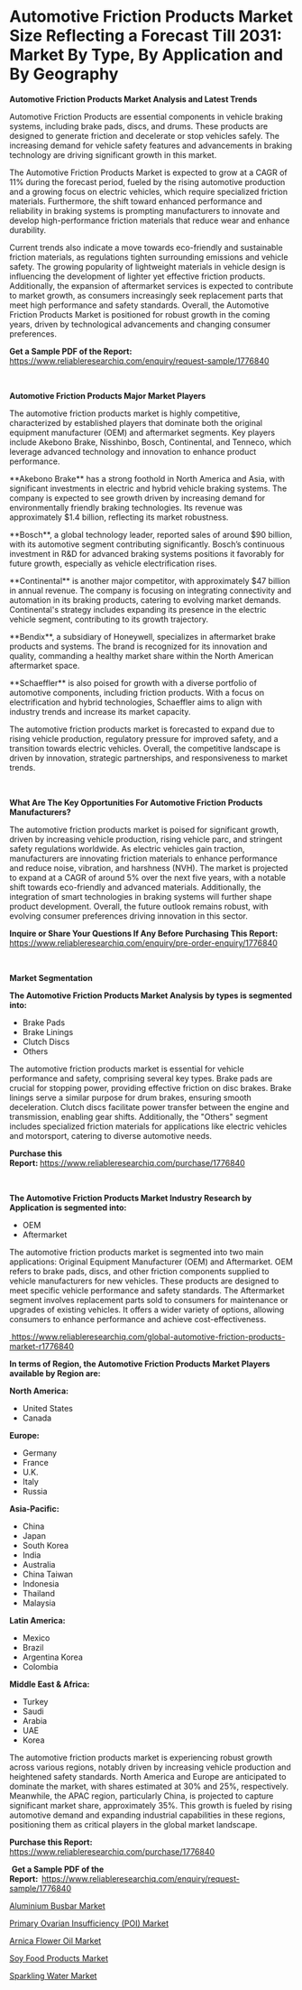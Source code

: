 <p><h1>Automotive Friction Products Market Size Reflecting a Forecast Till 2031: Market By Type, By Application and By Geography</h1></p><p><strong>Automotive Friction Products Market Analysis and Latest Trends</strong></p>
<p><p>Automotive Friction Products are essential components in vehicle braking systems, including brake pads, discs, and drums. These products are designed to generate friction and decelerate or stop vehicles safely. The increasing demand for vehicle safety features and advancements in braking technology are driving significant growth in this market.</p><p>The Automotive Friction Products Market is expected to grow at a CAGR of 11% during the forecast period, fueled by the rising automotive production and a growing focus on electric vehicles, which require specialized friction materials. Furthermore, the shift toward enhanced performance and reliability in braking systems is prompting manufacturers to innovate and develop high-performance friction materials that reduce wear and enhance durability.</p><p>Current trends also indicate a move towards eco-friendly and sustainable friction materials, as regulations tighten surrounding emissions and vehicle safety. The growing popularity of lightweight materials in vehicle design is influencing the development of lighter yet effective friction products. Additionally, the expansion of aftermarket services is expected to contribute to market growth, as consumers increasingly seek replacement parts that meet high performance and safety standards. Overall, the Automotive Friction Products Market is positioned for robust growth in the coming years, driven by technological advancements and changing consumer preferences.</p></p>
<p><strong>Get a Sample PDF of the Report:&nbsp;</strong> <a href="https://www.reliableresearchiq.com/enquiry/request-sample/1776840?utm_campaign=1137&utm_medium=2&utm_source=Github&utm_content=ia&utm_term=09102024&utm_id=automotive-friction-products">https://www.reliableresearchiq.com/enquiry/request-sample/1776840</a></p>
<p>&nbsp;</p>
<p><strong>Automotive Friction Products Major Market Players</strong></p>
<p><p>The automotive friction products market is highly competitive, characterized by established players that dominate both the original equipment manufacturer (OEM) and aftermarket segments. Key players include Akebono Brake, Nisshinbo, Bosch, Continental, and Tenneco, which leverage advanced technology and innovation to enhance product performance.</p><p>**Akebono Brake** has a strong foothold in North America and Asia, with significant investments in electric and hybrid vehicle braking systems. The company is expected to see growth driven by increasing demand for environmentally friendly braking technologies. Its revenue was approximately $1.4 billion, reflecting its market robustness.</p><p>**Bosch**, a global technology leader, reported sales of around $90 billion, with its automotive segment contributing significantly. Bosch’s continuous investment in R&D for advanced braking systems positions it favorably for future growth, especially as vehicle electrification rises.</p><p>**Continental** is another major competitor, with approximately $47 billion in annual revenue. The company is focusing on integrating connectivity and automation in its braking products, catering to evolving market demands. Continental's strategy includes expanding its presence in the electric vehicle segment, contributing to its growth trajectory.</p><p>**Bendix**, a subsidiary of Honeywell, specializes in aftermarket brake products and systems. The brand is recognized for its innovation and quality, commanding a healthy market share within the North American aftermarket space.</p><p>**Schaeffler** is also poised for growth with a diverse portfolio of automotive components, including friction products. With a focus on electrification and hybrid technologies, Schaeffler aims to align with industry trends and increase its market capacity.</p><p>The automotive friction products market is forecasted to expand due to rising vehicle production, regulatory pressure for improved safety, and a transition towards electric vehicles. Overall, the competitive landscape is driven by innovation, strategic partnerships, and responsiveness to market trends.</p></p>
<p>&nbsp;</p>
<p><strong>What Are The Key Opportunities For Automotive Friction Products Manufacturers?</strong></p>
<p><p>The automotive friction products market is poised for significant growth, driven by increasing vehicle production, rising vehicle parc, and stringent safety regulations worldwide. As electric vehicles gain traction, manufacturers are innovating friction materials to enhance performance and reduce noise, vibration, and harshness (NVH). The market is projected to expand at a CAGR of around 5% over the next five years, with a notable shift towards eco-friendly and advanced materials. Additionally, the integration of smart technologies in braking systems will further shape product development. Overall, the future outlook remains robust, with evolving consumer preferences driving innovation in this sector.</p></p>
<p><strong>Inquire or Share Your Questions If Any Before Purchasing This Report:</strong> <a href="https://www.reliableresearchiq.com/enquiry/pre-order-enquiry/1776840?utm_campaign=1137&utm_medium=2&utm_source=Github&utm_content=ia&utm_term=09102024&utm_id=automotive-friction-products">https://www.reliableresearchiq.com/enquiry/pre-order-enquiry/1776840</a></p>
<p>&nbsp;</p>
<p><strong>Market Segmentation</strong></p>
<p><strong>The Automotive Friction Products Market Analysis by types is segmented into:</strong></p>
<p><ul><li>Brake Pads</li><li>Brake Linings</li><li>Clutch Discs</li><li>Others</li></ul></p>
<p><p>The automotive friction products market is essential for vehicle performance and safety, comprising several key types. Brake pads are crucial for stopping power, providing effective friction on disc brakes. Brake linings serve a similar purpose for drum brakes, ensuring smooth deceleration. Clutch discs facilitate power transfer between the engine and transmission, enabling gear shifts. Additionally, the "Others" segment includes specialized friction materials for applications like electric vehicles and motorsport, catering to diverse automotive needs.</p></p>
<p><strong>Purchase this Report:&nbsp;</strong><a href="https://www.reliableresearchiq.com/purchase/1776840?utm_campaign=1137&utm_medium=2&utm_source=Github&utm_content=ia&utm_term=09102024&utm_id=automotive-friction-products">https://www.reliableresearchiq.com/purchase/1776840</a></p>
<p>&nbsp;</p>
<p><strong>The Automotive Friction Products Market Industry Research by Application is segmented into:</strong></p>
<p><ul><li>OEM</li><li>Aftermarket</li></ul></p>
<p><p>The automotive friction products market is segmented into two main applications: Original Equipment Manufacturer (OEM) and Aftermarket. OEM refers to brake pads, discs, and other friction components supplied to vehicle manufacturers for new vehicles. These products are designed to meet specific vehicle performance and safety standards. The Aftermarket segment involves replacement parts sold to consumers for maintenance or upgrades of existing vehicles. It offers a wider variety of options, allowing consumers to enhance performance and achieve cost-effectiveness.</p></p>
<p><a href="https://www.reliableresearchiq.com/global-automotive-friction-products-market-r1776840?utm_campaign=1137&utm_medium=2&utm_source=Github&utm_content=ia&utm_term=09102024&utm_id=automotive-friction-products">&nbsp;https://www.reliableresearchiq.com/global-automotive-friction-products-market-r1776840</a></p>
<p><strong>In terms of Region, the Automotive Friction Products Market Players available by Region are:</strong></p>
<p>
    <p> <strong> North America: </strong>
        <ul>
            <li>United States</li>
            <li>Canada</li>
        </ul>
        </p> 
    <p> <strong> Europe: </strong>
        <ul>
            <li>Germany</li>
            <li>France</li>
            <li>U.K.</li>
            <li>Italy</li>
            <li>Russia</li>
        </ul>
        </p> 
    <p> <strong> Asia-Pacific: </strong>
        <ul>
            <li>China</li>
            <li>Japan</li>
            <li>South Korea</li>
            <li>India</li>
            <li>Australia</li>
            <li>China Taiwan</li>
            <li>Indonesia</li>
            <li>Thailand</li>
            <li>Malaysia</li>
        </ul>
        </p> 
    <p> <strong> Latin America: </strong>
        <ul>
            <li>Mexico</li>
            <li>Brazil</li>
            <li>Argentina Korea</li>
            <li>Colombia</li>
        </ul>
        </p> 
    <p> <strong> Middle East & Africa: </strong>
        <ul>
            <li>Turkey</li>
            <li>Saudi</li>
            <li>Arabia</li>
            <li>UAE</li>
            <li>Korea</li>
        </ul>
    </p>
    </p>
<p><p>The automotive friction products market is experiencing robust growth across various regions, notably driven by increasing vehicle production and heightened safety standards. North America and Europe are anticipated to dominate the market, with shares estimated at 30% and 25%, respectively. Meanwhile, the APAC region, particularly China, is projected to capture significant market share, approximately 35%. This growth is fueled by rising automotive demand and expanding industrial capabilities in these regions, positioning them as critical players in the global market landscape.</p></p>
<p><strong>Purchase this Report: </strong><a href="https://www.reliableresearchiq.com/purchase/1776840?utm_campaign=1137&utm_medium=2&utm_source=Github&utm_content=ia&utm_term=09102024&utm_id=automotive-friction-products">https://www.reliableresearchiq.com/purchase/1776840</a></p>
<p>&nbsp;<strong>Get a Sample PDF of the Report:&nbsp;&nbsp;</strong><a href="https://www.reliableresearchiq.com/enquiry/request-sample/1776840?utm_campaign=1137&utm_medium=2&utm_source=Github&utm_content=ia&utm_term=09102024&utm_id=automotive-friction-products">https://www.reliableresearchiq.com/enquiry/request-sample/1776840</a></p>
<p><strong></strong></p>
<p><p><a href="https://www.linkedin.com/pulse/aluminium-busbar-market-evolution-key-trends-regional-dynamics-e9zac?utm_campaign=1137&utm_medium=2&utm_source=Github&utm_content=ia&utm_term=09102024&utm_id=automotive-friction-products">Aluminium Busbar Market</a></p><p><a href="https://github.com/luciusb1axmol/Market-Research-Report-List-1/blob/main/primary-ovarian-insufficiency-poi-market.md?utm_campaign=1137&utm_medium=2&utm_source=Github&utm_content=ia&utm_term=09102024&utm_id=automotive-friction-products">Primary Ovarian Insufficiency (POI) Market</a></p><p><a href="https://www.linkedin.com/pulse/market-dynamics-future-trends-global-arnica-flower-oil-sector-hfaqc?utm_campaign=1137&utm_medium=2&utm_source=Github&utm_content=ia&utm_term=09102024&utm_id=automotive-friction-products">Arnica Flower Oil Market</a></p><p><a href="https://issuu.com/reportprime-2/docs/soy-food-products-market-size-2030._6119aa745d5887?utm_campaign=1137&utm_medium=2&utm_source=Github&utm_content=ia&utm_term=09102024&utm_id=automotive-friction-products">Soy Food Products Market</a></p><p><a href="https://issuu.com/reportprime-2/docs/sparkling-water-market-size-2030.pp_afa812500bff76?utm_campaign=1137&utm_medium=2&utm_source=Github&utm_content=ia&utm_term=09102024&utm_id=automotive-friction-products">Sparkling Water Market</a></p></p>